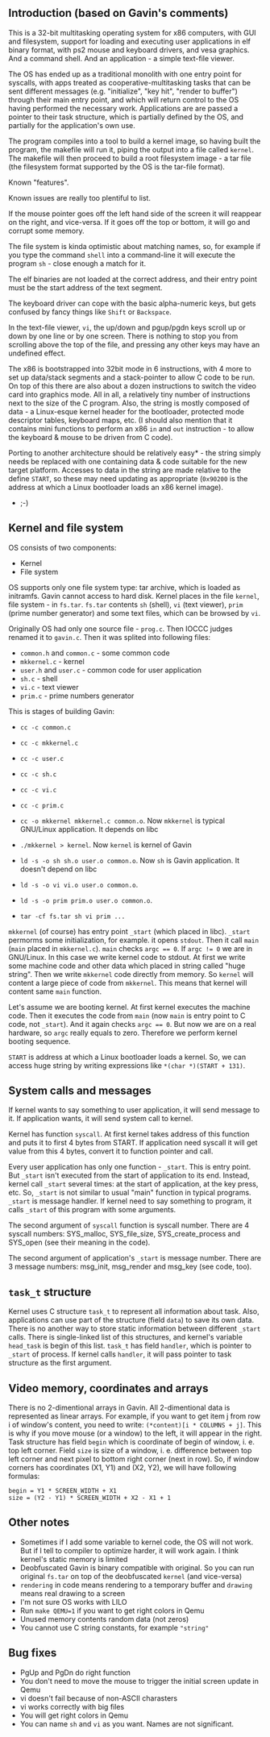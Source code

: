 Introduction (based on Gavin's comments)
----------------------------------------
This is a 32-bit multitasking operating system for x86 computers,
with GUI and filesystem, support for loading and executing user
applications in elf binary format, with ps2 mouse and keyboard drivers,
and vesa graphics. And a command shell. And an application -
a simple text-file viewer.

The OS has ended up as a traditional monolith with one entry point
for syscalls, with apps treated as cooperative-multitasking tasks
that can be sent different messages (e.g. "initialize", "key hit",
"render to buffer") through their main entry point, and which will
return control to the OS having performed the necessary work.
Applications are are passed a pointer to their task structure,
which is partially defined by the OS, and partially for
the application's own use.

The program compiles into a tool to build a kernel image,
so having built the program, the makefile will run it,
piping the output into a file called `kernel`.
The makefile will then proceed to build a root filesystem image - a tar file
(the filesystem format supported by the OS is the tar-file format).

Known "features".

Known issues are really too plentiful to list.

If the mouse pointer goes off the left hand side of the screen
it will reappear on the right, and vice-versa.
If it goes off the top or bottom, it will go and corrupt some memory.

The file system is kinda optimistic about matching names, so,
for example if you type the command `shell` into a command-line
it will execute the program `sh` - close enough a match for it.

The elf binaries are not loaded at the correct address,
and their entry point must be the start address of the text segment.

The keyboard driver can cope with the basic alpha-numeric keys,
but gets confused by fancy things like `Shift` or `Backspace`.

In the text-file viewer, `vi`, the up/down and pgup/pgdn keys
scroll up or down by one line or by one screen. There is nothing to stop you
from scrolling above the top of the file, and pressing any
other keys may have an undefined effect.

The x86 is bootstrapped into 32bit mode in 6 instructions,
with 4 more to set up data/stack segments and a stack-pointer
to allow C code to be run. On top of this there are also about
a dozen instructions to switch the video card into graphics mode.
All in all, a relatively tiny number of instructions next to
the size of the C program. Also, the string is mostly composed
of data - a Linux-esque kernel header for the bootloader,
protected mode descriptor tables, keyboard maps, etc.
(I should also mention that it contains mini functions
to perform an x86 `in` and `out` instruction - to allow
the keyboard & mouse to be driven from C code).

Porting to another architecture should be relatively easy* -
the string simply needs be replaced with one containing
data & code suitable for the new target platform.
Accesses to data in the string are made relative to the define `START`,
so these may need updating as appropriate (`0x90200` is the address
at which a Linux bootloader loads an x86 kernel image).

* ;-)


Kernel and file system
----------------------
OS consists of two components:

* Kernel
* File system

OS supports only one file system type: tar archive, which is loaded as initramfs. Gavin cannot access to hard disk.
Kernel places in the file `kernel`, file system - in `fs.tar`. `fs.tar` contents `sh` (shell), `vi` (text viewer), `prim` (prime number generator) and some text files, which can be browsed by `vi`.

Originally OS had only one source file - `prog.c`. Then IOCCC judges renamed it to `gavin.c`. Then it was splited into following files:

* `common.h` and `common.c` - some common code
* `mkkernel.c` - kernel
* `user.h` and `user.c` - common code for user application
* `sh.c` - shell
* `vi.c` - text viewer
* `prim.c` - prime numbers generator

This is stages of building Gavin:

* `cc -c common.c`
* `cc -c mkkernel.c`
* `cc -c user.c`
* `cc -c sh.c`
* `cc -c vi.c`
* `cc -c prim.c`

* `cc -o mkkernel mkkernel.c common.o`. Now `mkkernel` is typical GNU/Linux application. It depends on libc
* `./mkkernel > kernel`. Now `kernel` is kernel of Gavin
* `ld -s -o sh sh.o user.o common.o`. Now `sh` is Gavin application. It doesn't depend on libc
* `ld -s -o vi vi.o user.o common.o`.
* `ld -s -o prim prim.o user.o common.o`.
* `tar -cf fs.tar sh vi prim ...`

`mkkernel` (of course) has entry point `_start` (which placed in libc). `_start` permorms some initialization, for example. it opens `stdout`. Then it call `main` (`main` placed in `mkkernel.c`).
`main` checks `argc == 0`. If `argc != 0` we are in GNU/Linux. In this case we write kernel code to stdout. At first we write some machine code and other data which placed in string
called "huge string". Then we write `mkkernel` code directly from memory. So `kernel` will content a large piece of code from `mkkernel`. This means that kernel will content same `main` function.

Let's assume we are booting kernel. At first kernel executes the machine code. Then it executes the code from `main` (now `main` is entry point to C code, not `_start`).
And it again checks `argc == 0`. But now we are on a real hardware, so `argc` really equals to zero. Therefore we perform kernel booting sequence.

`START` is address at which a Linux bootloader loads a kernel. So, we can access huge string by writing expressions like `*(char *)(START + 131)`.


System calls and messages
-------------------------
If kernel wants to say something to user application, it will send message to it. If application wants, it will send system call to kernel.

Kernel has function `syscall`. At first kernel takes address of this function and puts it to first 4 bytes from START. If application need syscall it will get value from this 4 bytes,
convert it to function pointer and call.

Every user application has only one function - `_start`. This is entry point. But `_start` isn't executed from the start of application to its end.
Instead, kernel call `_start` several times: at the start of application, at the key press, etc. So, `_start` is not similar to usual "main" function in typical programs. `_start` is
message handler. If kernel need to say something to program, it calls `_start` of this program with some arguments.

The second argument of `syscall` function is syscall number. There are 4 syscall numbers: SYS_malloc, SYS_file_size, SYS_create_process and SYS_open (see their meaning in the code).

The second argument of application's `_start` is message number. There are 3 message numbers: msg_init, msg_render and msg_key (see code, too).


`task_t` structure
------------------
Kernel uses C structure `task_t` to represent all information about task. Also, applications can use part of the structure (field `data`) to save its own data.
There is no another way to store static information between different `_start` calls. There is single-linked list of this structures,
and kernel's variable `head_task` is begin of this list. `task_t` has field `handler`, which is pointer to `_start` of process. If kernel calls `handler`, it will pass pointer to task
structure as the first argument.


Video memory, coordinates and arrays
------------------------------------
There is no 2-dimentional arrays in Gavin. All 2-dimentional data is represented as linear arrays. For example, if you want to get item j from row i of window's content,
you need to write: `(*content)[i * COLUMNS + j]`. This is why if you move mouse (or a window) to the left, it will appear in the right. Task structure has field `begin` which is
coordinate of begin of window, i. e. top left corner. Field `size` is size of a window, i. e. difference between top left corner and next pixel to bottom right corner (next in row).
So, if window corners has coordinates (X1, Y1) and (X2, Y2), we will have following formulas:

	begin = Y1 * SCREEN_WIDTH + X1
	size = (Y2 - Y1) * SCREEN_WIDTH + X2 - X1 + 1


Other notes
-----------
* Sometimes if I add some variable to kernel code, the OS will not work. But if I tell to compiler to optimize harder, it will work again. I think kernel's static memory is limited
* Deobfuscated Gavin is binary compatible with original. So you can run original `fs.tar` on top of the deobfuscated `kernel` (and vice-versa)
* `rendering` in code means rendering to a temporary buffer and `drawing` means real drawing to a screen
* I'm not sure OS works with LILO
* Run `make QEMU=1` if you want to get right colors in Qemu
* Unused memory contents random data (not zeros)
* You cannot use C string constants, for example `"string"`


Bug fixes
---------
* PgUp and PgDn do right function
* You don't need to move the mouse to trigger the initial screen update in Qemu
* vi doesn't fail because of non-ASCII charasters
* vi works correctly with big files
* You will get right colors in Qemu
* You can name `sh` and `vi` as you want. Names are not significant.
